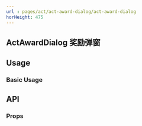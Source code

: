 ```yaml
---
url : pages/act/act-award-dialog/act-award-dialog
horHeight: 475
---
```


## ActAwardDialog 奖励弹窗


## Usage

### Basic Usage

## API

### Props

